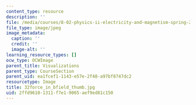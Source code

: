```yaml
---
content_type: resource
description: ''
file: /media/courses/8-02-physics-ii-electricity-and-magnetism-spring-2007/2ffd96101311f7e19065aef9ed81c150_32force_in_bfield_thumb.jpg
file_type: image/jpeg
image_metadata:
  caption: ''
  credit: ''
  image-alt: ''
learning_resource_types: []
ocw_type: OCWImage
parent_title: Visualizations
parent_type: CourseSection
parent_uid: ea1fcef1-1143-e57e-2f48-a97bf8747dc2
resourcetype: Image
title: 32force_in_bfield_thumb.jpg
uid: 2ffd9610-1311-f7e1-9065-aef9ed81c150
---
```

